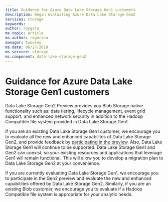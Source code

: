 ```yaml
---
title: Guidance for Azure Data Lake Storage Gen1 customers
description: Begin evaluating Azure Data Lake Storage Gen2
services: storage
keywords: 
author: roygara
ms.topic: article
ms.author: rogarana
manager: twooley
ms.date: 06/27/2018
ms.service: storage
ms.component: data-lake-storage-gen2
---
```


# Guidance for Azure Data Lake Storage Gen1 customers

Data Lake Storage Gen2 Preview provides you Blob Storage native functionality such as: data tiering, lifecycle management, event grid support, and enhanced network security in addition to the Hadoop Compatible file system provided in Data Lake Storage Gen1.

If you are an existing Data Lake Storage Gen1 customer, we encourage you to evaluate all the new and enhanced capabilites of Data Lake Storage Gen2, and provide feedback by [participating in the preview](https://aka.ms/adlsgen2signup). Also, Data Lake Storage Gen1 will continue to be supported. Data Lake Storage Gen1 and Gen2 can coexist, so your existing resources and applications that leverage Gen1 will remain functional. This will allow you to develop a migration plan to Data Lake Storage Gen2 at your convenience.

If you are currently evaluating Data Lake Storage Gen1, we encourage you to participate in the Gen2 preview and evaluate the new and enhanced capabilities offered by Data Lake Storage Gen2. Similarly, if you are an existing Blob customer, we encourage you to evaluate if a Hadoop Compatible file system is appropriate for your analytic needs.